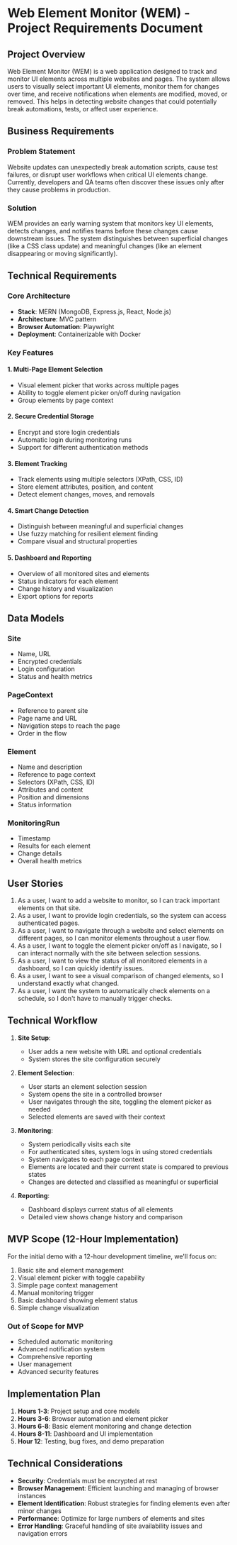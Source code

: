 # Web Element Monitor (WEM) - Project Requirements Document

## Project Overview

Web Element Monitor (WEM) is a web application designed to track and monitor UI elements across multiple websites and pages. The system allows users to visually select important UI elements, monitor them for changes over time, and receive notifications when elements are modified, moved, or removed. This helps in detecting website changes that could potentially break automations, tests, or affect user experience.

## Business Requirements

### Problem Statement

Website updates can unexpectedly break automation scripts, cause test failures, or disrupt user workflows when critical UI elements change. Currently, developers and QA teams often discover these issues only after they cause problems in production.

### Solution

WEM provides an early warning system that monitors key UI elements, detects changes, and notifies teams before these changes cause downstream issues. The system distinguishes between superficial changes (like a CSS class update) and meaningful changes (like an element disappearing or moving significantly).

## Technical Requirements

### Core Architecture

- **Stack**: MERN (MongoDB, Express.js, React, Node.js)
- **Architecture**: MVC pattern
- **Browser Automation**: Playwright
- **Deployment**: Containerizable with Docker

### Key Features

#### 1. Multi-Page Element Selection

- Visual element picker that works across multiple pages
- Ability to toggle element picker on/off during navigation
- Group elements by page context

#### 2. Secure Credential Storage

- Encrypt and store login credentials
- Automatic login during monitoring runs
- Support for different authentication methods

#### 3. Element Tracking

- Track elements using multiple selectors (XPath, CSS, ID)
- Store element attributes, position, and content
- Detect element changes, moves, and removals

#### 4. Smart Change Detection

- Distinguish between meaningful and superficial changes
- Use fuzzy matching for resilient element finding
- Compare visual and structural properties

#### 5. Dashboard and Reporting

- Overview of all monitored sites and elements
- Status indicators for each element
- Change history and visualization
- Export options for reports

## Data Models

### Site

- Name, URL
- Encrypted credentials
- Login configuration
- Status and health metrics

### PageContext

- Reference to parent site
- Page name and URL
- Navigation steps to reach the page
- Order in the flow

### Element

- Name and description
- Reference to page context
- Selectors (XPath, CSS, ID)
- Attributes and content
- Position and dimensions
- Status information

### MonitoringRun

- Timestamp
- Results for each element
- Change details
- Overall health metrics

## User Stories

1. As a user, I want to add a website to monitor, so I can track important elements on that site.
2. As a user, I want to provide login credentials, so the system can access authenticated pages.
3. As a user, I want to navigate through a website and select elements on different pages, so I can monitor elements throughout a user flow.
4. As a user, I want to toggle the element picker on/off as I navigate, so I can interact normally with the site between selection sessions.
5. As a user, I want to view the status of all monitored elements in a dashboard, so I can quickly identify issues.
6. As a user, I want to see a visual comparison of changed elements, so I understand exactly what changed.
7. As a user, I want the system to automatically check elements on a schedule, so I don't have to manually trigger checks.

## Technical Workflow

1. **Site Setup**:

   - User adds a new website with URL and optional credentials
   - System stores the site configuration securely

2. **Element Selection**:

   - User starts an element selection session
   - System opens the site in a controlled browser
   - User navigates through the site, toggling the element picker as needed
   - Selected elements are saved with their context

3. **Monitoring**:

   - System periodically visits each site
   - For authenticated sites, system logs in using stored credentials
   - System navigates to each page context
   - Elements are located and their current state is compared to previous states
   - Changes are detected and classified as meaningful or superficial

4. **Reporting**:
   - Dashboard displays current status of all elements
   - Detailed view shows change history and comparison

## MVP Scope (12-Hour Implementation)

For the initial demo with a 12-hour development timeline, we'll focus on:

1. Basic site and element management
2. Visual element picker with toggle capability
3. Simple page context management
4. Manual monitoring trigger
5. Basic dashboard showing element status
6. Simple change visualization

### Out of Scope for MVP

- Scheduled automatic monitoring
- Advanced notification system
- Comprehensive reporting
- User management
- Advanced security features

## Implementation Plan

1. **Hours 1-3**: Project setup and core models
2. **Hours 3-6**: Browser automation and element picker
3. **Hours 6-8**: Basic element monitoring and change detection
4. **Hours 8-11**: Dashboard and UI implementation
5. **Hour 12**: Testing, bug fixes, and demo preparation

## Technical Considerations

- **Security**: Credentials must be encrypted at rest
- **Browser Management**: Efficient launching and managing of browser instances
- **Element Identification**: Robust strategies for finding elements even after minor changes
- **Performance**: Optimize for large numbers of elements and sites
- **Error Handling**: Graceful handling of site availability issues and navigation errors
